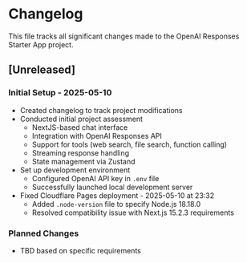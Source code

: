 # Changelog

This file tracks all significant changes made to the OpenAI Responses Starter App project.

## [Unreleased]

### Initial Setup - 2025-05-10
- Created changelog to track project modifications
- Conducted initial project assessment
  - NextJS-based chat interface
  - Integration with OpenAI Responses API
  - Support for tools (web search, file search, function calling)
  - Streaming response handling
  - State management via Zustand
- Set up development environment
  - Configured OpenAI API key in `.env` file
  - Successfully launched local development server
- Fixed Cloudflare Pages deployment - 2025-05-10 at 23:32
  - Added `.node-version` file to specify Node.js 18.18.0
  - Resolved compatibility issue with Next.js 15.2.3 requirements

### Planned Changes
- TBD based on specific requirements
